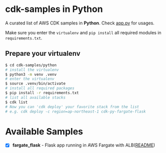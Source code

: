 # cdk-samples in Python

A curated list of AWS CDK samples in **Python**. Check [app.py](./app.py) for usages.

Make sure you enter the `virtualenv` and `pip install` all required modules in `requirements.txt`. 

## Prepare your virtualenv

```bash
$ cd cdk-samples/python
# install the virtualenv
$ python3 -m venv .venv
# enter the virtualenv
$ source .venv/bin/activate
# install all required packages
$ pip install -r requirements.txt
# list all available stacks
$ cdk list
# Now you can 'cdk deploy' your favorite stack from the list
# e.g. cdk deploy -c region=ap-northeast-1 cdk-py-fargate-flask
```



# Available Samples

- [x] **fargate_flask** - Flask app running in AWS Fargate with ALB([README](fargate_flask/README.md))




